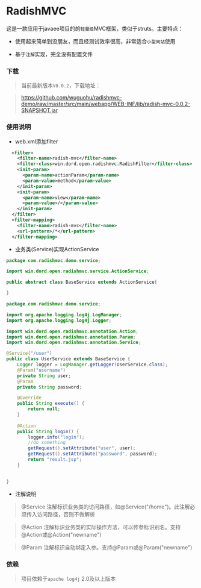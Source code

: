 # RadishMVC
这是一款应用于javaee项目的的`轻量级`MVC框架，类似于struts。主要特点：

* 使用起来简单到没朋友，而且经测试效率很高，非常适合`小型网站`使用

* 基于`注解`实现，完全没有配置文件

### 下载

>当前最新版本`V0.0.2`，下载地址：

>https://github.com/wuguohu/radishmvc-demo/raw/master/src/main/webapp/WEB-INF/lib/radish-mvc-0.0.2-SNAPSHOT.jar

### 使用说明

* web.xml添加filter

```xml
  <filter>
    <filter-name>radish-mvc</filter-name>
    <filter-class>win.dord.open.radishmvc.RadishFilter</filter-class>
    <init-param>
      <param-name>actionParam</param-name>
      <param-value>method</param-value>
    </init-param>
    <init-param>
      <param-name>view</param-name>
      <param-value>/</param-value>
    </init-param>
  </filter>
  <filter-mapping>
    <filter-name>radish-mvc</filter-name>
    <url-pattern>/*</url-pattern>
  </filter-mapping>
```

* 业务类(Service)实现ActionService

```java
package com.radishmvc.demo.service;

import win.dord.open.radishmvc.service.ActionService;

public abstract class BaseService extends ActionService{

}
```

```java
package com.radishmvc.demo.service;

import org.apache.logging.log4j.LogManager;
import org.apache.logging.log4j.Logger;

import win.dord.open.radishmvc.annotation.Action;
import win.dord.open.radishmvc.annotation.Param;
import win.dord.open.radishmvc.annotation.Service;

@Service("/user")
public class UserService extends BaseService {
	Logger logger = LogManager.getLogger(UserService.class);
	@Param("username")
	private String user;
	@Param
	private String password;

	@Override
	public String execute() {
		return null;
	}
	
	@Action
	public String login() {
		logger.info("login");
		//do something
		getRequest().setAttribute("user", user);
		getRequest().setAttribute("password", password);
		return "result.jsp";
	}
	

}
```

* 注解说明

>@Service 注解标识业务类的访问路径，如@Service("/home")。此注解必须传入访问路径，否则不做解析

>@Action 注解标识业务类的实际操作方法，可以传参标识别名。支持@Action或@Action("newname")

>@Param 注解标识自动绑定入参。支持@Param或@Param("newname")

### 依赖

>项目依赖于`apache log4j` 2.0及以上版本





